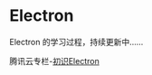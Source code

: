 # Electron

Electron 的学习过程，持续更新中……

腾讯云专栏-[初识Electron](https://cloud.tencent.com/developer/article/1645149)